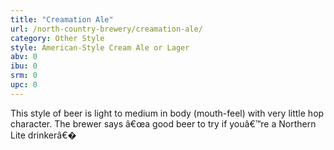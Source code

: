 ```yaml
---
title: "Creamation Ale"
url: /north-country-brewery/creamation-ale/
category: Other Style
style: American-Style Cream Ale or Lager
abv: 0
ibu: 0
srm: 0
upc: 0
---
```

This style of beer is light to medium in body (mouth-feel) with very little hop character. The brewer says â€œa good beer to try if youâ€™re a Northern Lite drinkerâ€�
